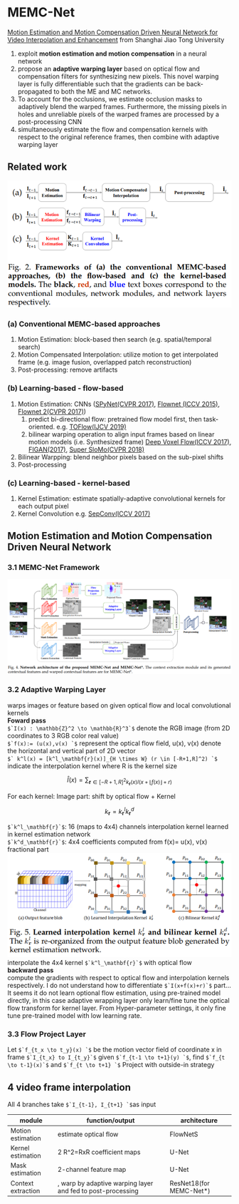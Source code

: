 # MEMC-Net
[Motion Estimation and Motion Compensation Driven Neural Network for Video Interpolation and Enhancement](https://arxiv.org/abs/1810.08768) from Shanghai Jiao Tong University
1. exploit **motion estimation and motion compensation** in a neural network 
1. propose an **adaptive warping layer** based on optical flow and compensation filters for synthesizing new pixels. This novel warping layer is fully differentiable such that the gradients can be back-propagated to both the ME and MC networks. 
1. To account for the occlusions, we estimate occlusion masks to adaptively blend the warped frames. Furthermore, the missing pixels in holes and unreliable pixels of the warped frames are processed by a post-processing CNN
1. simultaneously estimate the flow and compensation kernels with respect to the original reference frames, then combine with adaptive warping layer
## Related work
![](img/MEMC-Net_fig2.png)
### (a) Conventional MEMC-based approaches
1. Motion Estimation: block-based then search (e.g. spatial/temporal search)
1. Motion Compensated Interpolation: utilize motion to get interpolated frame (e.g. image fusion, overlapped patch reconstruction)
1. Post-processing: remove artifacts
### (b) Learning-based - flow-based
1. Motion Estimation: CNNs ([SPyNet(CVPR 2017)](http://openaccess.thecvf.com/content_cvpr_2017/papers/Ranjan_Optical_Flow_Estimation_CVPR_2017_paper.pdf), [Flownet (ICCV 2015)](https://arxiv.org/abs/1504.06852), [Flownet 2(CVPR 2017)](https://arxiv.org/abs/1612.01925))
    1. predict bi-directional flow: pretrained flow model first, then task-oriented. e.g. [TOFlow(IJCV 2019)](https://arxiv.org/abs/1711.09078)
    2. bilinear warping operation to align input frames based on linear motion models (i.e. Synthesized frame) [Deep Voxel Flow(ICCV 2017)](video_frame_interpolation.md#deep-voxel-flow-iccv-2017), [FIGAN(2017)](https://arxiv.org/abs/1711.06045), [Super SloMo(CVPR 2018)](https://arxiv.org/abs/1712.00080)
1. Bilinear Warpping: blend neighbor pixels based on the sub-pixel shifts
1. Post-processing
### (c) Learning-based - kernel-based
1. Kernel Estimation: estimate spatially-adaptive convolutional kernels for each output pixel
1. Kernel Convolution
e.g. [SepConv(ICCV 2017)](http://openaccess.thecvf.com/content_ICCV_2017/papers/Niklaus_Video_Frame_Interpolation_ICCV_2017_paper.pdf)
## Motion Estimation and Motion Compensation Driven Neural Network
### 3.1 MEMC-Net Framework
![](img/MEMC-Net_architecture.png)  
### 3.2 Adaptive Warping Layer
warps images or feature based on given optical flow and local convolutional kernels  
**Foward pass**  
``$`I(x) : \mathbb{Z}^2 \to \mathbb{R}^3`$`` denote the RGB image (from 2D coordinates to 3 RGB color real value)  
``$`f(x):= (u(x),v(x) `$`` represent the optical flow field, u(x), v(x) denote the horizontal and vertical part of 2D vector  
``$` k^l(x) = [k^l_\mathbf{r}(x)]_{H \times W} (r \in [-R+1,R]^2) `$`` indicate the interpolation kernel where R is the kernel size  
```math
\hat{I}(x) = \sum_{\mathbf{r} \in [-R+1,R]^2 k_\mathbf{r}(x) I(x+\lfloor f(x)\rfloor+r)}
```  
For each kernel: 
Image part: shift by optical flow + Kernel  
```math
k_\mathbf{r} = k^l_\mathbf{r} k^d_\mathbf{r}
```
``$`k^l_\mathbf{r}`$``: 16 (maps to 4x4) channels interpolation kernel learned in kernel estimation network  
``$`k^d_\mathbf{r}`$``: 4x4 coefficients computed from f(x)= u(x), v(x) fractional part  
![](img/MEMC-Net_fig5.png)  
interpolate the 4x4 kernel ``$`k^l_\mathbf{r}`$`` with optical flow  
**backward pass**  
compute the gradients with respect to optical flow and interpolation kernels respectively.  I do not understand how to differentiate ``$`I(x+f(x)+r)`$`` part… It seems it do not learn optional flow estimation, using pre-trained model directly, in this case adaptive wrapping layer only learn/fine tune the optical flow transform for kernel layer. From Hyper-parameter settings, it only fine tune pre-trained model with low learning rate.

### 3.3 Flow Project Layer
Let ``$`f_{t_x \to t_y}(x) `$`` be the motion vector field of coordinate x in frame ``$`I_{t_x} to I_{t_y}`$``
given ``$`f_{t-1 \to t+1}(y) `$``, find ``$`f_{t \to t-1}(x)`$`` and ``$`f_{t \to t+1} `$``
Project with outside-in strategy
## 4 video frame interpolation
All 4 branches take ``$`I_{t-1}, I_{t+1} `$``as input

|module            |function/output                                  |architecture|
|------------------|-------------------------------------------------|---|
|Motion estimation |estimate optical flow |FlowNetS|
|Kernel estimation |2 R^2=RxR coefficient maps |U-Net|
|Mask estimation   |2-channel feature map  |U-Net|
|Context extraction|, warp by adaptive warping layer and fed to post-processing| ResNet18(for MEMC-Net*)|
